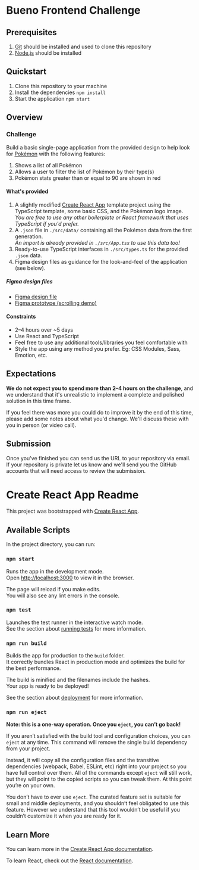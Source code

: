 # Bueno Frontend Challenge

## Prerequisites

1. [Git](https://git-scm.com/) should be installed and used to clone this repository
2. [Node.js](https://nodejs.org/en/) should be installed

## Quickstart

1. Clone this repository to your machine
2. Install the dependencies `npm install`
3. Start the application `npm start`

## Overview

### Challenge

Build a basic single-page application from the provided design to help look for [Pokémon](https://en.wikipedia.org/wiki/Pok%C3%A9mon) with the following features:

1. Shows a list of all Pokémon
2. Allows a user to filter the list of Pokémon by their type(s)
3. Pokémon stats greater than or equal to 90 are shown in red

#### What's provided

1. A slightly modified [Create React App](https://create-react-app.dev/) template project using the TypeScript template, some basic CSS, and the Pokémon logo image.  
   _You are free to use any other boilerplate or React framework that uses TypeScript if you'd prefer._
2. A `.json` file in `./src/data/` containing all the Pokémon data from the first generation.  
   _An import is already provided in `./src/App.tsx` to use this data too!_
3. Ready-to-use TypeScript interfaces in `./src/types.ts` for the provided `.json` data.
4. Figma design files as guidance for the look-and-feel of the application (see below).

##### Figma design files

- [Figma design file](https://www.figma.com/file/vFkenUEs7ExhVTTUv7Z3kv/Frontend-Challenge---Mid---Design-Files)
- [Figma prototype (scrolling demo)](https://www.figma.com/proto/vFkenUEs7ExhVTTUv7Z3kv/Frontend-Challenge---Mid---Design-Files?page-id=0%3A1&node-id=25%3A19886&viewport=1185%2C82%2C0.94&scaling=min-zoom)

#### Constraints

- 2–4 hours over ~5 days
- Use React and TypeScript
- Feel free to use any additional tools/libraries you feel comfortable with
- Style the app using any method you prefer. Eg: CSS Modules, Sass, Emotion, etc.

## Expectations

**We do not expect you to spend more than 2–4 hours on the challenge**, and we understand that it's unrealistic to implement a complete and polished solution in this time frame.

If you feel there was more you could do to improve it by the end of this time, please add some notes about what you'd change. We'll discuss these with you in person (or video call).

## Submission

Once you've finished you can send us the URL to your repository via email. If your repository is private let us know and we'll send you the GitHub accounts that will need access to review the submission.

# Create React App Readme

This project was bootstrapped with [Create React App](https://github.com/facebook/create-react-app).

## Available Scripts

In the project directory, you can run:

### `npm start`

Runs the app in the development mode.\
Open [http://localhost:3000](http://localhost:3000) to view it in the browser.

The page will reload if you make edits.\
You will also see any lint errors in the console.

### `npm test`

Launches the test runner in the interactive watch mode.\
See the section about [running tests](https://facebook.github.io/create-react-app/docs/running-tests) for more information.

### `npm run build`

Builds the app for production to the `build` folder.\
It correctly bundles React in production mode and optimizes the build for the best performance.

The build is minified and the filenames include the hashes.\
Your app is ready to be deployed!

See the section about [deployment](https://facebook.github.io/create-react-app/docs/deployment) for more information.

### `npm run eject`

**Note: this is a one-way operation. Once you `eject`, you can’t go back!**

If you aren’t satisfied with the build tool and configuration choices, you can `eject` at any time. This command will remove the single build dependency from your project.

Instead, it will copy all the configuration files and the transitive dependencies (webpack, Babel, ESLint, etc) right into your project so you have full control over them. All of the commands except `eject` will still work, but they will point to the copied scripts so you can tweak them. At this point you’re on your own.

You don’t have to ever use `eject`. The curated feature set is suitable for small and middle deployments, and you shouldn’t feel obligated to use this feature. However we understand that this tool wouldn’t be useful if you couldn’t customize it when you are ready for it.

## Learn More

You can learn more in the [Create React App documentation](https://facebook.github.io/create-react-app/docs/getting-started).

To learn React, check out the [React documentation](https://reactjs.org/).
